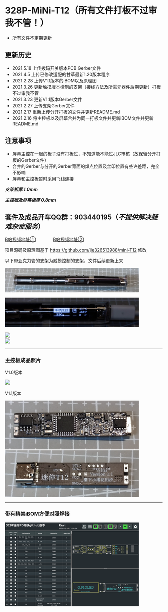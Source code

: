 # 328P-MiNi-T12（所有文件打板不过审我不管！）
- 所有文件不定期更新

## 更新历史
- 2021.5.18  上传拨码开关版本PCB Gerber文件
- 2021.4.5   上传已修改适配的甘草最新1.20版本程序
- 2021.2.28  上传V1.1版本的iBOM以及原理图
- 2021.3.26  更新触摸版本控制的支架（接线方法及所需元器件后期更新）打板不过审我不管
- 2021.3.23  更新V1.1版本Gerber文件
- 2021.2.27  上传支架Gerber文件
- 2021.2.17  重新上传分开打板的文件并更新README.md
- 2021.2.16  将主控板以及屏幕合并为同一打板文件并更新iBOM文件并更新README.md

## 注意事项
- 屏幕主控在一起的板子没有打板过，不知道能不能过JLC审核（故保留分开打板的Gerber文件）
- 合并的Gerber与分开的Gerber背面的焊点位置及丝印位置有些许差距，完全不影响
- 屏幕和主控板暂时采用飞线连接

***支架板厚&nbsp;1.0mm***

***主控板及屏幕板厚&nbsp;0.8mm***

## 套件及成品开车QQ群：903440195（***不提供解决疑难杂症服务***）

[B站视频地址①](https://www.bilibili.com/video/BV1q54y1p7Bn) &nbsp;&nbsp;&nbsp;&nbsp;&nbsp;&nbsp;&nbsp;&nbsp;&nbsp;&nbsp;&nbsp;&nbsp; [B站视频地址②](https://www.bilibili.com/video/BV1bz4y1m7pS)

项目源码及原理图基于 https://github.com/jie326513988/mini-T12 修改

以下带亚克力管的支架为触摸控制的支架，文件后续更新上来

<img src="Picture/8.jpg" width="85%"><br/>

<img src="Picture/9.jpg" width="85%"><br/>

<img src="Picture/7.png" width="85%"><br/>     <img src="Picture/6.png" width="85%"/><br/>
***
### 主控板成品照片

V1.0版本

<img src="Picture/2.jpg" width="85%"/><br/>

V1.1版本

<img src="Picture/10.jpg" width="85%"><br/>   <img src="Picture/11.jpg" width="85%"><br/>
***
### 带有精美iBOM方便对照焊接

<img src="Picture/1.png" width="85%"/><br/>

